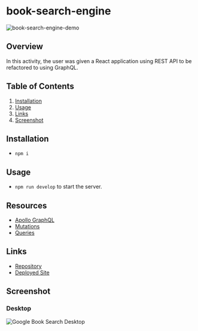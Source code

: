 # book-search-engine

![book-search-engine-demo](./media/demos/book-search-engine-demo.gif)

## Overview
In this activity, the user was given a React application using REST API to be refactored to using GraphQL. 

## Table of Contents  
1. [Installation](#installation) 
2. [Usage](#usage) 
3. [Links](#links)
4. [Screenshot](#screenshot)

## Installation
-  ```npm i```

## Usage
- ```npm run develop``` to start the server.

## Resources
- [Apollo GraphQL](https://www.apollographql.com/docs/)
- [Mutations](https://www.apollographql.com/docs/react/data/mutations/)
- [Queries](https://www.apollographql.com/docs/react/data/queries/)

## Links
- [Repository](https://github.com/huirayj/book-search-engine)
- [Deployed Site](https://budget-tracker-huirayj.herokuapp.com/)

## Screenshot
### Desktop
![Google Book Search Desktop](./assets/screenshots/book-search-engine-desktop.png)

